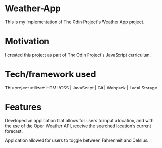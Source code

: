 # Weather-App
This is my implementation of The Odin Project's Weather App project. 

# Motivation
I created this project as part of The Odin Project's JavaScript curriculum.

# Tech/framework used 
This project utilized: HTML/CSS | JavaScript | Git | Webpack | Local Storage

# Features
Developed an application that allows for users to input a location, and with the use of the Open Weather API, receive the searched location's current forecast.

Application allowed for users to toggle between Fahrenheit and Celsius.
